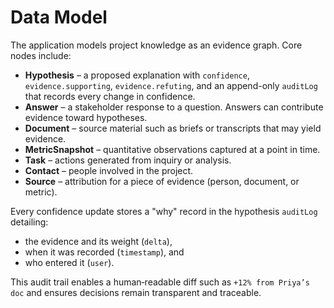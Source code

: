 # Data Model

The application models project knowledge as an evidence graph. Core nodes include:

- **Hypothesis** – a proposed explanation with `confidence`, `evidence.supporting`, `evidence.refuting`, and an append-only `auditLog` that records every change in confidence.
- **Answer** – a stakeholder response to a question. Answers can contribute evidence toward hypotheses.
- **Document** – source material such as briefs or transcripts that may yield evidence.
- **MetricSnapshot** – quantitative observations captured at a point in time.
- **Task** – actions generated from inquiry or analysis.
- **Contact** – people involved in the project.
- **Source** – attribution for a piece of evidence (person, document, or metric).

Every confidence update stores a "why" record in the hypothesis `auditLog` detailing:

- the evidence and its weight (`delta`),
- when it was recorded (`timestamp`), and
- who entered it (`user`).

This audit trail enables a human‑readable diff such as `+12% from Priya’s doc` and ensures decisions remain transparent and traceable.
